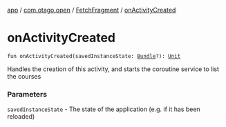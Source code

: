 [app](../../index.md) / [com.otago.open](../index.md) / [FetchFragment](index.md) / [onActivityCreated](./on-activity-created.md)

# onActivityCreated

`fun onActivityCreated(savedInstanceState: `[`Bundle`](https://developer.android.com/reference/android/os/Bundle.html)`?): `[`Unit`](https://kotlinlang.org/api/latest/jvm/stdlib/kotlin/-unit/index.html)

Handles the creation of this activity, and starts the coroutine service to list the courses

### Parameters

`savedInstanceState` - The state of the application (e.g. if it has been reloaded)
